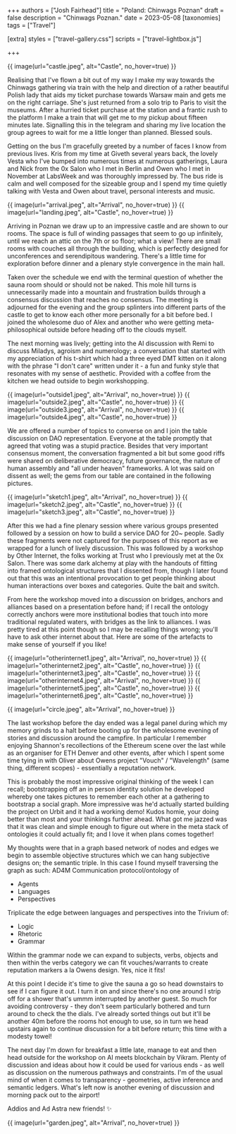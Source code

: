 +++
authors = ["Josh Fairhead"]
title = "Poland: Chinwags Poznan"
draft = false
description = "Chinwags Poznan."
date = 2023-05-08
[taxonomies]
tags = ["Travel"]

[extra]
styles = ["travel-gallery.css"]
scripts = ["travel-lightbox.js"]

+++

<div class="cover-image">
{{ image(url="castle.jpeg", alt="Castle", no_hover=true) }}
</div>

Realising that I've flown a bit out of my way I make my way towards the Chinwags gathering via train with the help and direction of a rather beautiful Polish lady that aids my ticket purchase towards Warsaw main and gets me on the right carriage. She's just returned from a solo trip to Paris to visit the museums. After a hurried ticket purchase at the station and a frantic rush to the platform I make a train that will get me to my pickup about fifteen minutes late. Signalling this in the telegram and sharing my live location the group agrees to wait for me a little longer than planned. Blessed souls.

Getting on the bus I'm gracefully greeted by a number of faces I know from previous lives. Kris from my time at Giveth several years back, the lovely Vesta who I've bumped into numerous times at numerous gatherings, Laura and Nick from the 0x Salon who I met in Berlin and Owen who I met in November at LabsWeek and was thoroughly impressed by. The bus ride is calm and well composed for the sizeable group and I spend my time quietly talking with Vesta and Owen about travel, personal interests and music.

<div class="travel-gallery gallery-2 gallery-resized">
{{ image(url="arrival.jpeg", alt="Arrival", no_hover=true) }}
{{ image(url="landing.jpeg", alt="Castle", no_hover=true) }}
</div> 

Arriving in Poznan we draw up to an impressive castle and are shown to our rooms. The space is full of winding passages that seem to go up infinitely, until we reach an attic on the 7th or so floor; what a view! There are small rooms with couches all through the building, which is perfectly designed for unconferences and serendipitous wandering. There's a little time for exploration before dinner and a plenary style convergence in the main hall.

Taken over the schedule we end with the terminal question of whether the sauna room should or should not be naked. This mole hill turns is unnecessarily made into a mountain and frustration builds through a consensus discussion that reaches no consensus. The meeting is adjourned for the evening and the group splinters into different parts of the castle to get to know each other more personally for a bit before bed. I joined the wholesome duo of Alex and another who were getting meta-philosophical outside before heading off to the clouds myself.

The next morning was lively; getting into the AI discussion with Remi to discuss Miladys, agroism and numerology; a conversation that started with my appreciation of his t-shirt which had a three eyed DMT kitten on it along with the phrase "I don't care" written under it - a fun and funky style that resonates with my sense of aesthetic. Provided with a coffee from the kitchen we head outside to begin workshopping.

<div class="travel-gallery gallery-2 gallery-resized">
{{ image(url="outside1.jpeg", alt="Arrival", no_hover=true) }}
{{ image(url="outside2.jpeg", alt="Castle", no_hover=true) }}
{{ image(url="outside3.jpeg", alt="Arrival", no_hover=true) }}
{{ image(url="outside4.jpeg", alt="Castle", no_hover=true) }}
</div> 

We are offered a number of topics to converse on and I join the table discussion on DAO representation. Everyone at the table promptly that agreed that voting was a stupid practice. Besides that very important consensus moment, the conversation fragmented a bit but some good riffs were shared on deliberative democracy, future governance, the nature of human assembly and "all under heaven" frameworks. A lot was said on dissent as well; the gems from our table are contained in the following pictures.

<div class="travel-gallery gallery-3 gallery-resized">
{{ image(url="sketch1.jpeg", alt="Arrival", no_hover=true) }}
{{ image(url="sketch2.jpeg", alt="Castle", no_hover=true) }}
{{ image(url="sketch3.jpeg", alt="Castle", no_hover=true) }}
</div> 

After this we had a fine plenary session where various groups presented followed by a session on how to build a service DAO for 20~ people. Sadly these fragments were not captured for the purposes of this report as we wrapped for a lunch of lively discussion. This was followed by a workshop by Other Internet, the folks working at Trust who I previously met at the 0x Salon. There was some dark alchemy at play with the handouts of fitting into framed ontological structures that I dissented from, though I later found out that this was an intentional provocation to get people thinking about human interactions over boxes and categories. Quite the bait and switch.

From here the workshop moved into a discussion on bridges, anchors and alliances based on a presentation before hand; if I recall the ontology correctly anchors were more institutional bodies that touch into more traditional regulated waters, with bridges as the link to alliances. I was pretty tired at this point though so I may be recalling things wrong; you'll have to ask other internet about that. Here are some of the artefacts to make sense of yourself if you like!

<div class="travel-gallery gallery-3 gallery-resized">
{{ image(url="otherinternet1.jpeg", alt="Arrival", no_hover=true) }}
{{ image(url="otherinternet2.jpeg", alt="Castle", no_hover=true) }}
{{ image(url="otherinternet3.jpeg", alt="Castle", no_hover=true) }}
{{ image(url="otherinternet4.jpeg", alt="Arrival", no_hover=true) }}
{{ image(url="otherinternet5.jpeg", alt="Castle", no_hover=true) }}
{{ image(url="otherinternet6.jpeg", alt="Castle", no_hover=true) }}
</div> 

{{ image(url="circle.jpeg", alt="Arrival", no_hover=true) }} 

The last workshop before the day ended was a legal panel during which my memory grinds to a halt before booting up for the wholesome evening of stories and discussion around the campfire. In particular I remember enjoying Shannon's recollections of the Ethereum scene over the last while as an organiser for ETH Denver and other events, after which I spent some time tying in with Oliver about Owens project "Vouch" / "Wavelength" (same thing, different scopes) - essentially a reputation network.

This is probably the most impressive original thinking of the week I can recall; bootstrapping off an in person identity solution he developed whereby one takes pictures to remember each other at a gathering to bootstrap a social graph. More impressive was he'd actually started building the project on Urbit and it had a working demo! Kudos homie, your doing better than most and your thinkings further ahead. What got me jazzed was that it was clean and simple enough to figure out where in the meta stack of ontologies it could actually fit; and I love it when plans comes together!

My thoughts were that in a graph based network of nodes and edges we begin to assemble objective structures which we can hang subjective designs on; the semantic triple. In this case I found myself traversing the graph as such:
AD4M Communication protocol/ontology of
- Agents
- Languages
- Perspectives

Triplicate the edge between languages and perspectives into the Trivium of:
- Logic
- Rhetoric
- Grammar

Within the grammar node we can expand to subjects, verbs, objects and then within the verbs category we can fit vouches/warrants to create reputation markers a la Owens design. Yes, nice it fits!

At this point I decide it's time to give the sauna a go so head downstairs to see if I can figure it out. I turn it on and since there's no one around I strip off for a shower that's ummm interrupted by another guest. So much for avoiding controversy - they don't seem particularly bothered and turn around to check the the dials. I've already sorted things out but it'll be another 40m before the rooms hot enough to use, so in turn we head upstairs again to continue discussion for a bit before return; this time with a modesty towel!

The next day I'm down for breakfast a little late, manage to eat and then head outside for the workshop on AI meets blockchain by Vikram. Plenty of discussion and ideas about how it could be used for various ends - as well as discussion on the numerous pathways and constraints. I'm of the usual mind of when it comes to transparency - geometries, active inference and semantic ledgers. What's left now is another evening of discussion and morning pack out to the airport!

Addios and Ad Astra new friends! ✨

{{ image(url="garden.jpeg", alt="Arrival", no_hover=true) }} 